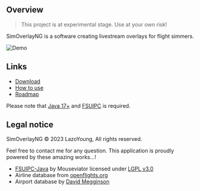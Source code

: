 ## Overview
> This project is at experimental stage. Use at your own risk!

SimOverlayNG is a software creating livestream overlays for flight simmers.

![Demo](https://github.com/LazoYoung/SimOverlayNG/blob/main/demo.gif)

## Links

- [Download](https://github.com/LazoYoung/SimOverlayNG/releases)
- [How to use](https://github.com/LazoYoung/SimOverlayNG/wiki)
- [Roadmap](https://github.com/LazoYoung/SimOverlayNG/wiki/Roadmap)

Please note that [Java 17+](https://www.oracle.com/java/technologies/downloads/) and [FSUIPC](http://www.fsuipc.com/) is required.

## Legal notice
SimOverlayNG &#169; 2023 LazoYoung, All rights reserved.

Feel free to contact me for any question. This application is proudly powered by these amazing works...!

- [FSUIPC-Java](https://github.com/Mouseviator/FSUIPC-Java) by Mouseviator licensed under [LGPL v3.0](https://github.com/Mouseviator/FSUIPC-Java/blob/master/LICENSE.txt)
- Airline database from [openflights.org](https://github.com/jpatokal/openflights/blob/master/data/LICENSE)
- Airport database by [David Megginson](https://github.com/davidmegginson/ourairports-data)